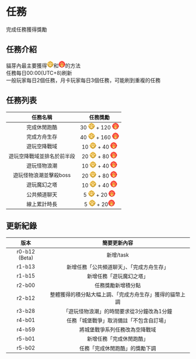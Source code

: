# 任務

完成任務獲得獎勵

## 任務介紹

貓芽內最主要獲得<img src="https://github.com/CatBudMC/ResourcePack/blob/master/assets/minecraft/textures/emoji/currency.png?raw=true" width="18" height="18"/>和<img src="https://github.com/CatBudMC/ResourcePack/blob/master/assets/minecraft/textures/emoji/rank.png?raw=true" width="18" height="18"/>的方法  
任務每日00:00(UTC+8)刷新  
一般玩家每日2個任務，月卡玩家每日3個任務，可能刷到重複的任務

## 任務列表

|任務名稱|任務獎勵|
|:---:|:---:|
|完成休閒跑酷|30 <img src="https://github.com/CatBudMC/ResourcePack/blob/master/assets/minecraft/textures/emoji/currency.png?raw=true" width="18" height="18"/> + 120 <img src="https://github.com/CatBudMC/ResourcePack/blob/master/assets/minecraft/textures/emoji/rank.png?raw=true" width="18" height="18"/>|
|完成方舟生存|40 <img src="https://github.com/CatBudMC/ResourcePack/blob/master/assets/minecraft/textures/emoji/currency.png?raw=true" width="18" height="18"/> + 160 <img src="https://github.com/CatBudMC/ResourcePack/blob/master/assets/minecraft/textures/emoji/rank.png?raw=true" width="18" height="18"/>|
|遊玩空降戰域|10 <img src="https://github.com/CatBudMC/ResourcePack/blob/master/assets/minecraft/textures/emoji/currency.png?raw=true" width="18" height="18"/> + 40 <img src="https://github.com/CatBudMC/ResourcePack/blob/master/assets/minecraft/textures/emoji/rank.png?raw=true" width="18" height="18"/>|
|遊玩空降戰域並排名於前半段|20 <img src="https://github.com/CatBudMC/ResourcePack/blob/master/assets/minecraft/textures/emoji/currency.png?raw=true" width="18" height="18"/> + 80 <img src="https://github.com/CatBudMC/ResourcePack/blob/master/assets/minecraft/textures/emoji/rank.png?raw=true" width="18" height="18"/>|
|遊玩怪物浪潮|10 <img src="https://github.com/CatBudMC/ResourcePack/blob/master/assets/minecraft/textures/emoji/currency.png?raw=true" width="18" height="18"/> + 40 <img src="https://github.com/CatBudMC/ResourcePack/blob/master/assets/minecraft/textures/emoji/rank.png?raw=true" width="18" height="18"/>|
|遊玩怪物浪潮並擊殺boss|20 <img src="https://github.com/CatBudMC/ResourcePack/blob/master/assets/minecraft/textures/emoji/currency.png?raw=true" width="18" height="18"/> + 80 <img src="https://github.com/CatBudMC/ResourcePack/blob/master/assets/minecraft/textures/emoji/rank.png?raw=true" width="18" height="18"/>|
|遊玩魔幻之塔|10 <img src="https://github.com/CatBudMC/ResourcePack/blob/master/assets/minecraft/textures/emoji/currency.png?raw=true" width="18" height="18"/> + 40 <img src="https://github.com/CatBudMC/ResourcePack/blob/master/assets/minecraft/textures/emoji/rank.png?raw=true" width="18" height="18"/>|
|公共頻道聊天|5 <img src="https://github.com/CatBudMC/ResourcePack/blob/master/assets/minecraft/textures/emoji/currency.png?raw=true" width="18" height="18"/> + 20 <img src="https://github.com/CatBudMC/ResourcePack/blob/master/assets/minecraft/textures/emoji/rank.png?raw=true" width="18" height="18"/>|
|線上累計時長|5 <img src="https://github.com/CatBudMC/ResourcePack/blob/master/assets/minecraft/textures/emoji/currency.png?raw=true" width="18" height="18"/> + 20<img src="https://github.com/CatBudMC/ResourcePack/blob/master/assets/minecraft/textures/emoji/rank.png?raw=true" width="18" height="18"/>|

## 更新紀錄

|版本|簡要更新內容|
|:---:|:---:|
|r0-b12 (Beta)|新增/task|
|r1-b13|新增任務「公共頻道聊天」、「完成方舟生存」|
|r1-b15|新增任務「遊玩魔幻之塔」|
|r2-b00|任務獎勵新增積分點|
|r2-b12|整體獲得的積分點大幅上調、「完成方舟生存」獲得的貓幣上調|
|r3-b28|「遊玩怪物浪潮」的時間要求從3分鐘改為1分鐘|
|r4-b01|任務「城堡戰爭」取消備註「不包含自訂場」|
|r4-b59|將城堡戰爭系列任務改為空降戰域|
|r5-b01|新增任務「完成休閒跑酷」|
|r5-b02|任務「完成休閒跑酷」的獎勵下調|
<!-- markdownlint-disable-file MD033 MD045 -->  